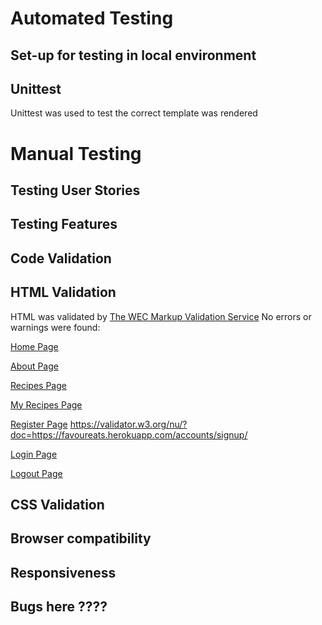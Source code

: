 # Automated Testing
## Set-up for testing in local environment
## Unittest
Unittest was used to test the correct template was rendered
# Manual Testing
## Testing User Stories

## Testing Features
## Code Validation
## HTML Validation
HTML was validated by [The WEC Markup Validation Service](https://validator.w3.org/)
No errors or warnings were found:

[Home Page](https://validator.w3.org/nu/?doc=https://favoureats.herokuapp.com/)

[About Page](https://validator.w3.org/nu/?doc=https://favoureats.herokuapp.com/about/)

[Recipes Page](https://validator.w3.org/nu/?doc=https://favoureats.herokuapp.com/recipes/)

[My Recipes Page](https://validator.w3.org/nu/?doc=https://favoureats.herokuapp.com/myrecipes/)

[Register Page]()
https://validator.w3.org/nu/?doc=https://favoureats.herokuapp.com/accounts/signup/

[Login Page](https://validator.w3.org/nu/?doc=https://favoureats.herokuapp.com/accounts/login/)


[Logout Page](https://validator.w3.org/nu/?doc=https://favoureats.herokuapp.com/accounts/logout/)




## CSS Validation

## Browser compatibility
## Responsiveness

## Bugs here ????